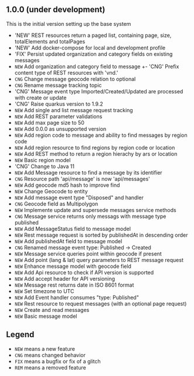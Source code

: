 ## 1.0.0 (under development)
This is the initial version setting up the base system

- 'NEW' REST resources return a paged list, containing page, size, totalElements and totalPages
- 'NEW' Add docker-compose for local and development profile
- 'FIX' Persist updated organization and category fields on existing messages
- `NEW` Add organization and category field to message
+- 'CNG' Prefix content type of REST resources with 'vnd.'
- `CNG` Change message geocode relation to optional
- `CNG` Rename message tracking topic 
- 'CNG' Message event type Imported/Created/Updated are processed with create or update
- 'CNG' Raise quarkus version to 1.9.2
- `NEW` Add single and list message request tracking
- `NEW` Add REST parameter validations
- `NEW` Add max page size to 50
- `NEW` Add 0.0.0 as unsupported version
- `NEW` Add region code to message and ability to find messages by region code
- `NEW` Add region resource to find regions by region code or location
- `NEW` Add REST method to return a region hierachy by ars or location
- `NEW` Basic region model
- 'CNG' Change to Java 11
- `NEW` Add Message resource to find a message by its identifier 
- `CNG` Resource path 'api/message' is now 'api/messages'
- `NEW` Add geocode md5 hash to improve find 
- `NEW` Change Geocode to entity
- `NEW` Add message event type "Disposed" and handler
- `CNG` Geocode field as Multipolygon
- `NEW` Implemente update and supersede messages service methods
- `CNG` Message service returns only messags with message type published
- `NEW` Add MessageStatus field to message model
- `NEW` Rest message request is sorted by publishedAt in descending order
- `NEW` Add publishedAt field to message model
- `CNG` Renamed message event type: Published -> Created
- `NEW` Message service queries point within geocode if present
- `NEW` Add point (lang & lat) query parameters to REST message request 
- `NEW` Enhance message model with geocode field
- `NEW` Add Api resource to check if API version is supported 
- `NEW` Add accept header for API versioning
- `NEW` Message rest returns date in ISO 8601 format 
- `NEW` Set timezone to UTC
- `NEW` Add Event handler consumes "type: Published" 
- `NEW` Rest resource to request messages (with an optional page request)
- `NEW` Create and read messages 
- `NEW` Basic message model

## Legend

- `NEW` means a new feature
- `CNG` means changed behavior
- `FIX` means a bugfix or fix of a glitch
- `REM` means a removed feature

